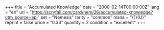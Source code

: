 +++
title = "Accumulated Knowledge"
date = "2000-02-14T00:00:00Z"
lang = "en"
url = "https://scryfall.com/card/nem/26/accumulated-knowledge?utm_source=api"
set = "Nemesis"
rarity = "common"
mana = "{1}{U}"
reprint = false
price = "0.33"
quantity = 2
condition = "excellent"
+++
